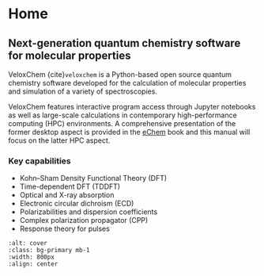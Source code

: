 # Home

## Next-generation quantum chemistry software for molecular properties

VeloxChem {cite}`veloxchem` is a Python-based open source quantum chemistry software developed for the calculation of molecular properties and simulation of a variety of spectroscopies.

VeloxChem features interactive program access through Jupyter notebooks as well as large-scale calculations in contemporary high-performance computing (HPC) environments. A comprehensive presentation of the former desktop aspect is provided in the [eChem](https://kthpanor.github.io/echem) book and this manual will focus on the latter HPC aspect.

### Key capabilities

- Kohn–Sham Density Functional Theory (DFT)
- Time-dependent DFT (TDDFT)
- Optical and X-ray absorption
- Electronic circular dichroism (ECD)
- Polarizabilities and dispersion coefficients
- Complex polarization propagator (CPP)
- Response theory for pulses

```{image} ../images/swedish_moebius.jpg
:alt: cover
:class: bg-primary mb-1
:width: 800px
:align: center
```
